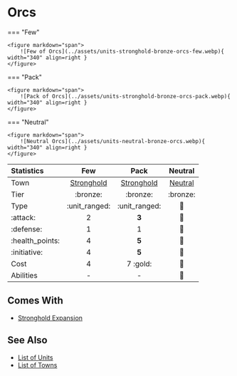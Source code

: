 # Orcs

=== "Few"

    <figure markdown="span">
        ![Few of Orcs](../assets/units-stronghold-bronze-orcs-few.webp){ width="340" align=right }
    </figure>

=== "Pack"

    <figure markdown="span">
        ![Pack of Orcs](../assets/units-stronghold-bronze-orcs-pack.webp){ width="340" align=right }
    </figure>

=== "Neutral"

    <figure markdown="span">
        ![Neutral Orcs](../assets/units-neutral-bronze-orcs.webp){ width="340" align=right }
    </figure>


| Statistics | Few | Pack | Neutral |
| :--- | :---: | :---: | :---: |
| Town | [Stronghold](../towns/stronghold.md) | [Stronghold](../towns/stronghold.md) | [Neutral](../towns/neutral.md) |
| Tier | :bronze: | :bronze: | :bronze: |
| Type | :unit_ranged: | :unit_ranged: | 🚧 |
| :attack: | 2 | **3** | 🚧 |
| :defense: | 1 | 1 | 🚧 |
| :health_points: | 4 | **5** | 🚧 |
| :initiative: | 4 | **5** | 🚧 |
| Cost | 4 | 7 :gold: | 🚧 |
| Abilities | - | - | 🚧 |


## Comes With

- [Stronghold Expansion](../content.md)


## See Also

- [List of Units](index.md)
- [List of Towns](../towns/index.md)